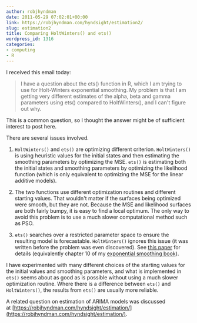 ```yaml
---
author: robjhyndman
date: 2011-05-29 07:02:01+00:00
link: https://robjhyndman.com/hyndsight/estimation2/
slug: estimation2
title: Comparing HoltWinters() and ets()
wordpress_id: 1316
categories:
- computing
- R
---
```


I received this email today:


>I have a question about the ets() function in R, which I am trying to use for Holt-Winters exponential smoothing.
My problem is that I am getting very different estimates of the alpha, beta and gamma parameters using ets() compared to HoltWinters(), and I can't figure out why.


This is a common question, so I thought the answer might be of sufficient interest to post here.<!-- more -->

There are several issues involved.



	
  1. `HoltWinters()` and `ets()` are optimizing different criterion. `HoltWinters()` is using heuristic values for the initial states and then estimating the smoothing parameters by optimizing the MSE. `ets()` is estimating both the initial states and smoothing parameters by optimizing the likelihood function (which is only equivalent to optimizing the MSE for the linear additive models).

	
  2. The two functions use different optimization routines and different starting values. That wouldn't matter if the surfaces being optimized were smooth, but they are not. Because the MSE and likelihood surfaces are both fairly bumpy, it is easy to find a local optimum. The only way to avoid this problem is to use a much slower computational method such as PSO.

	
  3. `ets()` searches over a restricted parameter space to ensure the resulting model is forecastable. `HoltWinters()` ignores this issue (it was written before the problem was even discovered). See [this paper](http://dx.doi.org/10.1007/s10463-006-0109-x) for details (equivalently chapter 10 of my [exponential smoothing book](http://www.exponentialsmoothing.net)).


I have experimented with many different choices of the starting values for the initial values and smoothing parameters, and what is implemented in `ets()` seems about as good as is possible without using a much slower optimization routine. Where there is a difference between `ets()` and `HoltWinters()`, the results from `ets()` are usually more reliable.

A related question on estimation of ARIMA models was discussed at [https://robjhyndman.com/hyndsight/estimation/](https://robjhyndman.com/hyndsight/estimation/).
